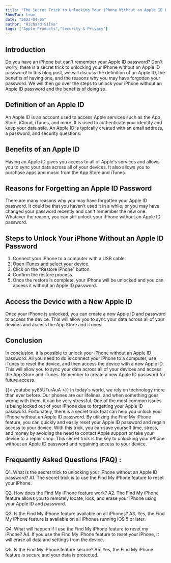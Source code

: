 ```yaml
---
title: "The Secret Trick to Unlocking Your iPhone Without an Apple ID Password!"
ShowToc: true 
date: "2023-04-05"
author: "Richard Silva" 
tags: ["Apple Products","Security & Privacy"]
---
```

## Introduction 
Do you have an iPhone but can't remember your Apple ID password? Don't worry, there is a secret trick to unlocking your iPhone without an Apple ID password! In this blog post, we will discuss the definition of an Apple ID, the benefits of having one, and the reasons why you may have forgotten your password. We will then go over the steps to unlock your iPhone without an Apple ID password and the benefits of doing so. 

## Definition of an Apple ID 
An Apple ID is an account used to access Apple services such as the App Store, iCloud, iTunes, and more. It is used to authenticate your identity and keep your data safe. An Apple ID is typically created with an email address, a password, and security questions. 

## Benefits of an Apple ID 
Having an Apple ID gives you access to all of Apple's services and allows you to sync your data across all of your devices. It also allows you to purchase apps and music from the App Store and iTunes. 

## Reasons for Forgetting an Apple ID Password 
There are many reasons why you may have forgotten your Apple ID password. It could be that you haven't used it in a while, or you may have changed your password recently and can't remember the new one. Whatever the reason, you can still unlock your iPhone without an Apple ID password. 

## Steps to Unlock Your iPhone Without an Apple ID Password 
1. Connect your iPhone to a computer with a USB cable. 
2. Open iTunes and select your device. 
3. Click on the “Restore iPhone” button. 
4. Confirm the restore process. 
5. Once the restore is complete, your iPhone will be unlocked and you can access it without an Apple ID password. 

## Access the Device with a New Apple ID 
Once your iPhone is unlocked, you can create a new Apple ID and password to access the device. This will allow you to sync your data across all of your devices and access the App Store and iTunes. 

## Conclusion 
In conclusion, it is possible to unlock your iPhone without an Apple ID password. All you need to do is connect your iPhone to a computer, use iTunes to reset the device, and then access the device with a new Apple ID. This will allow you to sync your data across all of your devices and access the App Store and iTunes. Remember to create a new Apple ID password for future access.

{{< youtube yy85UTurAuA >}} 
In today's world, we rely on technology more than ever before. Our phones are our lifelines, and when something goes wrong with them, it can be very stressful. One of the most common issues is being locked out of your iPhone due to forgetting your Apple ID password. Fortunately, there is a secret trick that can help you unlock your iPhone without an Apple ID password. By utilizing the Find My iPhone feature, you can quickly and easily reset your Apple ID password and regain access to your device. With this trick, you can save yourself time, stress, and money by avoiding the need to contact Apple support or take your device to a repair shop. This secret trick is the key to unlocking your iPhone without an Apple ID password and regaining access to your device.

## Frequently Asked Questions (FAQ) :
Q1. What is the secret trick to unlocking your iPhone without an Apple ID password?
A1. The secret trick is to use the Find My iPhone feature to reset your iPhone.

Q2. How does the Find My iPhone feature work?
A2. The Find My iPhone feature allows you to remotely locate, lock, and erase your iPhone using your Apple ID and password.

Q3. Is the Find My iPhone feature available on all iPhones?
A3. Yes, the Find My iPhone feature is available on all iPhones running iOS 5 or later.

Q4. What will happen if I use the Find My iPhone feature to reset my iPhone?
A4. If you use the Find My iPhone feature to reset your iPhone, it will erase all data and settings from the device.

Q5. Is the Find My iPhone feature secure?
A5. Yes, the Find My iPhone feature is secure and your data is protected.


